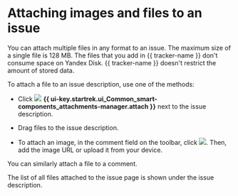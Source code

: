 # Attaching images and files to an issue

You can attach multiple files in any format to an issue. The maximum size of a single file is 128 MB.
The files that you add in {{ tracker-name }} don't consume space on Yandex&#160;Disk. {{ tracker-name }} doesn't restrict the amount of stored data.

To attach a file to an issue description, use one of the methods:

* Click ![](../../_assets/tracker/svg/icon-file.svg) **{{ ui-key.startrek.ui_Common_smart-components_attachments-manager.attach }}** next to the issue description.

* Drag files to the issue description.

* To attach an image, in the comment field on the toolbar, click ![](../../_assets/tracker/text-edit/image.svg). Then, add the image URL or upload it from your device.

You can similarly attach a file to a comment.

The list of all files attached to the issue page is shown under the issue description.
